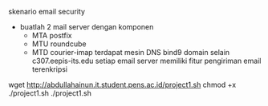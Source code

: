 skenario
email security 
+ buatlah 2 mail server dengan komponen
    - MTA postfix
    - MTU roundcube
    - MTD courier-imap
terdapat mesin DNS bind9 domain selain c307.eepis-its.edu
setiap email server memiliki fitur pengiriman email terenkripsi

wget http://abdullahainun.it.student.pens.ac.id/project1.sh
chmod +x ./project1.sh
./project1.sh


